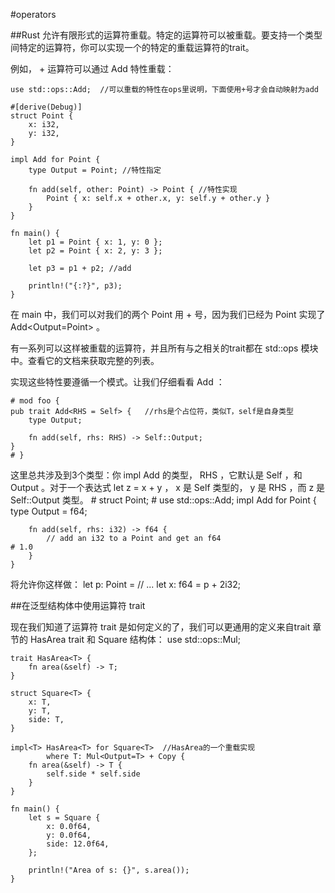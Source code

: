 #operators

##Rust 允许有限形式的运算符重载。特定的运算符可以被重载。要支持一个类型间特定的运算符，你可以实现一个的特定的重载运算符的trait。

例如， + 运算符可以通过 Add 特性重载：

    use std::ops::Add;  //可以重载的特性在ops里说明，下面使用+号才会自动映射为add

    #[derive(Debug)]
    struct Point {
        x: i32,
        y: i32,
    }

    impl Add for Point {
        type Output = Point; //特性指定

        fn add(self, other: Point) -> Point { //特性实现
            Point { x: self.x + other.x, y: self.y + other.y }
        }
    }

    fn main() {
        let p1 = Point { x: 1, y: 0 };
        let p2 = Point { x: 2, y: 3 };

        let p3 = p1 + p2; //add

        println!("{:?}", p3);
    }


在 main 中，我们可以对我们的两个 Point 用 + 号，因为我们已经为 Point 实现了 Add<Output=Point> 。

有一系列可以这样被重载的运算符，并且所有与之相关的trait都在 std::ops 模块中。查看它的文档来获取完整的列表。

实现这些特性要遵循一个模式。让我们仔细看看 Add ：

    # mod foo {
    pub trait Add<RHS = Self> {   //rhs是个占位符，类似T，self是自身类型
        type Output;

        fn add(self, rhs: RHS) -> Self::Output;
    }
    # } 


这里总共涉及到3个类型：你 impl Add 的类型， RHS ，它默认是 Self ，和 Output 。对于一个表达式 let z = x + y ， x 是 Self 类型的， y 是 RHS ，而 z 是 Self::Output 类型。
    # struct Point;
    # use std::ops::Add;
    impl Add<i32> for Point {
        type Output = f64;

        fn add(self, rhs: i32) -> f64 {
            // add an i32 to a Point and get an f64
    # 1.0
        }
    }


将允许你这样做：
    let p: Point = // ...
    let x: f64 = p + 2i32;



##在泛型结构体中使用运算符 trait

现在我们知道了运算符 trait 是如何定义的了，我们可以更通用的定义来自trait 章节的 HasArea  trait 和 Square 结构体：
    use std::ops::Mul;

    trait HasArea<T> {
        fn area(&self) -> T;
    }

    struct Square<T> {
        x: T,
        y: T,
        side: T,
    }

    impl<T> HasArea<T> for Square<T>  //HasArea的一个重载实现
            where T: Mul<Output=T> + Copy {
        fn area(&self) -> T {
            self.side * self.side
        }
    }

    fn main() {
        let s = Square {
            x: 0.0f64,
            y: 0.0f64,
            side: 12.0f64,
        };

        println!("Area of s: {}", s.area());
    }

